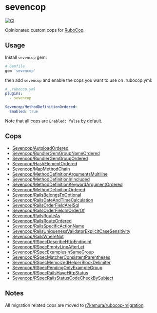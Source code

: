 # sevencop

[![CI](https://github.com/r7kamura/sevencop/actions/workflows/ci.yml/badge.svg)](https://github.com/r7kamura/sevencop/actions/workflows/ci.yml)

Opinionated custom cops for [RuboCop](https://github.com/rubocop/rubocop).

## Usage

Install `sevencop` gem:

```ruby
# Gemfile
gem 'sevencop'
```

then add `sevencop` and enable the cops you want to use on .rubocop.yml:

```yaml
# .rubocop.yml
plugins:
  - sevencop

Sevencop/MethodDefinitionOrdered:
  Enabled: true
```

Note that all cops are `Enabled: false` by default.

## Cops

- [Sevencop/AutoloadOrdered](lib/rubocop/cop/sevencop/autoload_ordered.rb)
- [Sevencop/BundlerGemGroupNameOrdered](lib/rubocop/cop/sevencop/bundler_gem_group_name_ordered.rb)
- [Sevencop/BundlerGemGroupOrdered](lib/rubocop/cop/sevencop/bundler_gem_group_ordered.rb)
- [Sevencop/HashElementOrdered](lib/rubocop/cop/sevencop/hash_element_ordered.rb)
- [Sevencop/MapMethodChain](lib/rubocop/cop/sevencop/map_method_chain.rb)
- [Sevencop/MethodDefinitionArgumentsMultiline](lib/rubocop/cop/sevencop/method_definition_arguments_multiline.rb)
- [Sevencop/MethodDefinitionInIncluded](lib/rubocop/cop/sevencop/method_definition_in_included.rb)
- [Sevencop/MethodDefinitionKeywordArgumentOrdered](lib/rubocop/cop/sevencop/method_definition_keyword_argument_ordered.rb)
- [Sevencop/MethodDefinitionOrdered](lib/rubocop/cop/sevencop/method_definition_ordered.rb)
- [Sevencop/RailsBelongsToOptional](lib/rubocop/cop/sevencop/rails_belongs_to_optional.rb)
- [Sevencop/RailsDateAndTimeCalculation](lib/rubocop/cop/sevencop/rails_date_and_time_calculation.rb)
- [Sevencop/RailsOrderFieldArelSql](lib/rubocop/cop/sevencop/rails_order_field_arel_sql.rb)
- [Sevencop/RailsOrderFieldInOrderOf](lib/rubocop/cop/sevencop/rails_order_field_in_order_of.rb)
- [Sevencop/RailsRouteAs](lib/rubocop/cop/sevencop/rails_route_as.rb)
- [Sevencop/RailsRouteOrdered](lib/rubocop/cop/sevencop/rails_route_ordered.rb)
- [Sevencop/RailsSpecificActionName](lib/rubocop/cop/sevencop/rails_specific_action_name.rb)
- [Sevencop/RailsUniquenessValidatorExplicitCaseSensitivity](lib/rubocop/cop/sevencop/rails_uniqueness_validator_explicit_case_sensitivity.rb)
- [Sevencop/RailsWhereNot](lib/rubocop/cop/sevencop/rails_where_not.rb)
- [Sevencop/RSpecDescribeHttpEndpoint](lib/rubocop/cop/sevencop/rspec_describe_http_endpoint.rb)
- [Sevencop/RSpecEmptyLineAfterLet](lib/rubocop/cop/sevencop/rspec_empty_line_after_let.rb)
- [Sevencop/RSpecExamplesInSameGroup](lib/rubocop/cop/sevencop/rspec_examples_in_same_group.rb)
- [Sevencop/RSpecMatcherConsistentParentheses](lib/rubocop/cop/sevencop/rspec_matcher_consistent_parentheses.rb)
- [Sevencop/RSpecMemoizedHelperBlockDelimiter](lib/rubocop/cop/sevencop/rspec_memoized_helper_block_delimiter.rb)
- [Sevencop/RSpecPendingOnlyExampleGroup](lib/rubocop/cop/sevencop/rspec_pending_only_example_group.rb)
- [Sevencop/RSpecRailsHaveHttpStatus](lib/rubocop/cop/sevencop/rspec_rails_have_http_status.rb)
- [Sevencop/RSpecRailsStatusCodeCheckBySubject](lib/rubocop/cop/sevencop/rspec_rails_status_code_check_by_subject.rb)

## Notes

All migration related cops are moved to [r7kamura/rubocop-migration](https://github.com/r7kamura/rubocop-migration).
